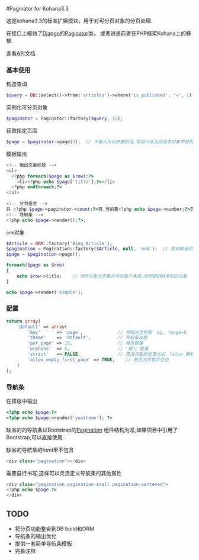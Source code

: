 #Paginator for Kohana3.3

这是kohana3.3的标准扩展模块，用于对可分页对象的分页处理.

在接口上模仿了[Django](https://www.djangoproject.com/)的[Paginator](https://docs.djangoproject.com/en/1.5/topics/pagination/)类，
或者说是前者在PHP框架Kohana上的移植.

查看[API](https://github.com/isme-sun/paginator/blob/master/API.md)文档.

### 基本使用

构造查询

~~~ php
$query = DB::select()->from('articles')->where('is_published', '=', 1)->where('category_id', '=', '2');
~~~

实例化可分页对象

~~~ php
$paginator = Paginator::factory($query, 15);
~~~

获取指定页面

~~~ php
$page = $paginator->page(3);  // 不输入页码参数的话,将自行从当前请求对象中获取,如果也不存在,默认为1
~~~

模板输出

~~~ php
<!-- 输出文章标题 -->
<ul>
  <?php foreach($page as $row):?> 
    <li><?php echo $page['title'];?></li>
  <?php endforeach;?>
</ul>
    
<!-- 分页信息 -->
共 <?php $page->paginator->count;?>页 当前第<?php echo $page->number;?>页
<!-- 导航条 -->
<?php echo $page->render();?>;
~~~

`orm`对象

~~~ php
$Article = ORM::factory('Blog_Article');
$pagination = Pagination::factory($Article, null, 'orm');  // 使用缺省的分页数量,指定分页目标为ORM
$page = $pagination->page();

foreach($page as $row) 
{
    echo $row->title;    // ORM对象分页集合中的每个条目,依然是ORM类型的对象
}

echo $page->render('simple');
~~~


### 配置

~~~ php
return array(
    'default' => array(
        'key'      => 'page',             // 导航分页参数  eg. ?page=8
        'theme'    => 'default',          // 导航条皮肤
        'per_page' => 15,                 // 每页数量
        'orphans'  => 5,                  // '孤儿'数量
        'strict'   => FALSE,              // 无效页面的处理方式，false 静默
        'allow_empty_first_page' => TRUE,    // 是否允许首页空也
    ) 
);
~~~

### 导航条

在模板中输出

~~~ php
<?php echo $page;?>
<?php echo $page->render('youtheme'); ?>
~~~

缺省的的导航条以Bootstrap的[Pagination](http://twitter.github.io/bootstrap/components.html#pagination)
组件结构为准,如果项目中引用了Bootstrap,可以直接使用.

缺省的导航条的html里不包含

~~~ php
<div class="pagination"></div>
~~~

需要自行书写,这样可以灵活定义导航条的其他属性

~~~ php
<div class="pagination pagination-small pagination-centered">
<?php echo $page ?>
</div>
~~~

## TODO

- 将分页功能整合到DB build和ORM
- 导航条的输出优化
- 提供一套简单导航条模板
- 完善注释
